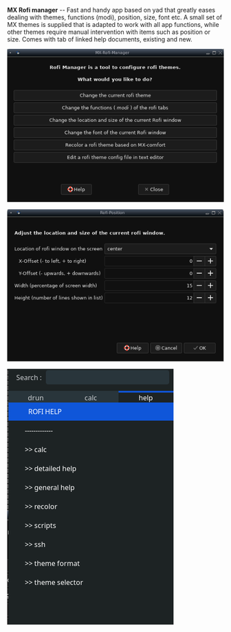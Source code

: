 **MX Rofi manager** -- Fast and handy app based on yad that greatly eases dealing with themes, functions (modi), position, size, font etc. A small set of MX themes is supplied that is adapted to work with all app functions, while other themes require manual intervention with items such as position or size. Comes with tab of linked help documents, existing and new.


![mx-rofi-manager](/pix/main.png)

 
![mx-rofi-manager](/pix/position.png)


![mx-rofi-manager](/pix/help.png)

